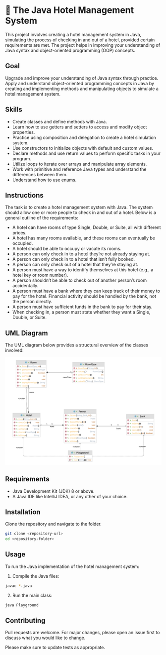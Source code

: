# 🏨 The Java Hotel Management System

This project involves creating a hotel management system in Java, simulating the process of checking in and out of a hotel, provided certain requirements are met. The project helps in improving your understanding of Java syntax and object-oriented programming (OOP) concepts.

## Goal

Upgrade and improve your understanding of Java syntax through practice. Apply and understand object-oriented programming concepts in Java by creating and implementing methods and manipulating objects to simulate a hotel management system.

## Skills

- Create classes and define methods with Java.
- Learn how to use getters and setters to access and modify object properties.
- Practice using composition and delegation to create a hotel simulation system.
- Use constructors to initialize objects with default and custom values.
- Declare methods and use return values to perform specific tasks in your program.
- Utilize loops to iterate over arrays and manipulate array elements.
- Work with primitive and reference Java types and understand the differences between them.
- Understand how to use enums.

## Instructions

The task is to create a hotel management system with Java. The system should allow one or more people to check in and out of a hotel. Below is a general outline of the requirements:

- A hotel can have rooms of type Single, Double, or Suite, all with different prices.
- A hotel has many rooms available, and these rooms can eventually be occupied.
- A hotel should be able to occupy or vacate its rooms.
- A person can only check in to a hotel they’re not already staying at.
- A person can only check in to a hotel that isn’t fully booked.
- A person can only check out of a hotel that they’re staying at.
- A person must have a way to identify themselves at this hotel (e.g., a hotel key or room number).
- A person shouldn’t be able to check out of another person’s room accidentally.
- A person must have a bank where they can keep track of their money to pay for the hotel. Financial activity should be handled by the bank, not the person directly.
- A person must have sufficient funds in the bank to pay for their stay.
- When checking in, a person must state whether they want a Single, Double, or Suite.

## UML Diagram

The UML diagram below provides a structural overview of the classes involved:

![UML Diagram](java-hotel/uml/uml-java-hotel.png)

## Requirements

- Java Development Kit (JDK) 8 or above.
- A Java IDE like IntelliJ IDEA, or any other of your choice.

## Installation

Clone the repository and navigate to the folder.

```bash
git clone <repository-url>
cd <repository-folder>
```

## Usage

To run the Java implementation of the hotel management system:

1. Compile the Java files:

```bash
javac *.java
```

2. Run the main class:

```bash
java Playground
```

## Contributing

Pull requests are welcome. For major changes, please open an issue first to discuss what you would like to change.

Please make sure to update tests as appropriate.
